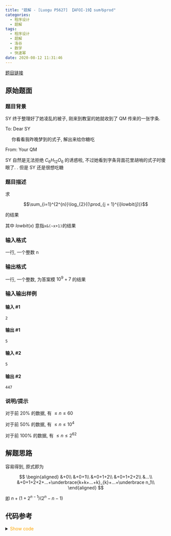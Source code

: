 ```yaml
---
title: "题解 - [Luogu P5627] 【AFOI-19】sum与prod"
categories:
  - 程序设计
  - 题解
tags:
  - 程序设计
  - 题解
  - 洛谷
  - 数学
  - 快速幂
date: 2020-08-12 11:31:46
---
```


[题目链接](https://www.luogu.com.cn/problem/P5627)

<!-- more -->

## 原始题面

### 题目背景

SY 终于整理好了她凌乱的被子, 刚来到教室的她就收到了 QM 传来的一张字条.

To: Dear SY

$~~~~$ 你看看我昨晚梦到的式子, 解出来给你糖吃

From: Your QM

SY 自然是无法拒绝 $C_{6}H_{12}O_{6}$ 的诱惑啦, 不过她看到字条背面花里胡哨的式子时傻眼了. . 但是 SY 还是很想吃糖

### 题目描述

求

$$\sum_{i=1}^{2^{n}}\log_{2}{(\prod_{j = 1}^{i}lowbit(j))}$$

的结果

其中 $lowbit(x)$ 意指`x&(~x+1)`的结果

### 输入格式

一行, 一个整数 n

### 输出格式

一行, 一个整数, 为答案模 $10^9+7$ 的结果

### 输入输出样例

#### 输入 #1

```input1
2
```

#### 输出 #1

```output1
5
```

#### 输入 #2

```input2
5
```

#### 输出 #2

```output2
447
```

### 说明/提示

对于前 $20\%$ 的数据, 有 $\leq n \leq 60$

对于前 $50\%$ 的数据, 有 $\leq n \leq 10^4$

对于前 $100\%$ 的数据, 有 $\leq n \leq 2^{62}$

## 解题思路

容易得到, 原式即为

$$
\begin{aligned}
  &+0\\
  &+0+1\\
  &+0+1+2\\
  &+0+1+2+2\\
  &...\\
  &+0+1+2+2+...+\underbrace{k+k+...+k}_{k}+...+\underbrace n_1\\
\end{aligned}
$$

即 $n+(1+2^{n-1})(2^n-n-1)$

## 代码参考

<details>
<summary><font color='orange'>Show code</font></summary>

{% icodeweb cpa_cpp title:Luogu_5627 Luogu/5627/0.cpp %}

</details>
